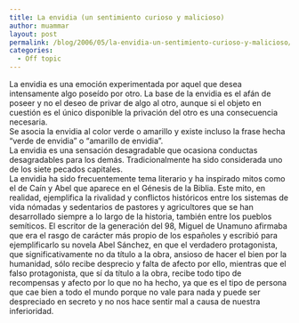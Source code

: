 ```yaml
---
title: La envidia (un sentimiento curioso y malicioso)
author: muammar
layout: post
permalink: /blog/2006/05/la-envidia-un-sentimiento-curioso-y-malicioso/
categories:
  - Off topic
---
```

La envidia es una emoción experimentada por aquel que desea intensamente algo poseído por otro. La base de la envidia es el afán de poseer y no el deseo de privar de algo al otro, aunque si el objeto en cuestión es el único disponible la privación del otro es una consecuencia necesaria.  
Se asocia la envidia al color verde o amarillo y existe incluso la frase hecha &#8220;verde de envidia&#8221; o &#8220;amarillo de envidia&#8221;.  
La envidia es una sensación desagradable que ocasiona conductas desagradables para los demás. Tradicionalmente ha sido considerada uno de los siete pecados capitales.  
La envidia ha sido frecuentemente tema literario y ha inspirado mitos como el de Caín y Abel que aparece en el Génesis de la Biblia. Este mito, en realidad, ejemplifica la rivalidad y conflictos históricos entre los sistemas de vida nómadas y sedentarios de pastores y agricultores que se han desarrollado siempre a lo largo de la historia, también entre los pueblos semíticos. El escritor de la generación del 98, Miguel de Unamuno afirmaba que era el rasgo de carácter más propio de los españoles y escribió para ejemplificarlo su novela Abel Sánchez, en que el verdadero protagonista, que significativamente no da título a la obra, ansioso de hacer el bien por la humanidad, sólo recibe desprecio y falta de afecto por ello, mientras que el falso protagonista, que sí da título a la obra, recibe todo tipo de recompensas y afecto por lo que no ha hecho, ya que es el tipo de persona que cae bien a todo el mundo porque no vale para nada y puede ser despreciado en secreto y no nos hace sentir mal a causa de nuestra inferioridad.